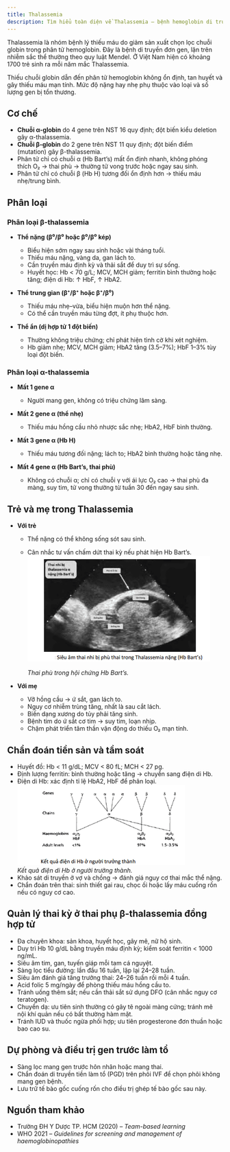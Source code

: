 ```yaml
---
title: Thalassemia
description: Tìm hiểu toàn diện về Thalassemia – bệnh hemoglobin di truyền gây thiếu máu, bao gồm nguyên nhân, phân loại, biểu hiện lâm sàng, chẩn đoán tiền sản và quản lý thai kỳ.
---
```


Thalassemia là nhóm bệnh lý thiếu máu do giảm sản xuất chọn lọc chuỗi globin trong phân tử hemoglobin. Đây là bệnh di truyền đơn gen, lặn trên nhiễm sắc thể thường theo quy luật Mendel. Ở Việt Nam hiện có khoảng 1700 trẻ sinh ra mỗi năm mắc Thalassemia.

Thiếu chuỗi globin dẫn đến phân tử hemoglobin không ổn định, tan huyết và gây thiếu máu mạn tính. Mức độ nặng hay nhẹ phụ thuộc vào loại và số lượng gen bị tổn thương.

## Cơ chế

- **Chuỗi α-globin** do 4 gene trên NST 16 quy định; đột biến kiểu deletion gây α-thalassemia.
- **Chuỗi β-globin** do 2 gene trên NST 11 quy định; đột biến điểm (mutation) gây β-thalassemia.
- Phân tử chỉ có chuỗi α (Hb Bart’s) mất ổn định nhanh, không phóng thích O₂ → thai phù → thường tử vong trước hoặc ngay sau sinh.
- Phân tử chỉ có chuỗi β (Hb H) tương đối ổn định hơn → thiếu máu nhẹ/trung bình.

## Phân loại

### Phân loại β-thalassemia

- **Thể nặng (β⁰/β⁰ hoặc β⁰/β⁰ kép)**

  - Biểu hiện sớm ngay sau sinh hoặc vài tháng tuổi.
  - Thiếu máu nặng, vàng da, gan lách to.
  - Cần truyền máu định kỳ và thải sắt để duy trì sự sống.
  - Huyết học: Hb < 70 g/L; MCV, MCH giảm; ferritin bình thường hoặc tăng; điện di Hb: ↑ HbF, ↑ HbA2.

- **Thể trung gian (β⁺/β⁺ hoặc β⁺/β⁰)**

  - Thiếu máu nhẹ–vừa, biểu hiện muộn hơn thể nặng.
  - Có thể cần truyền máu từng đợt, ít phụ thuộc hơn.

- **Thể ẩn (dị hợp tử 1 đột biến)**
  - Thường không triệu chứng; chỉ phát hiện tình cờ khi xét nghiệm.
  - Hb giảm nhẹ; MCV, MCH giảm; HbA2 tăng (3.5–7%); HbF 1–3% tùy loại đột biến.

### Phân loại α-thalassemia

- **Mất 1 gene α**

  - Người mang gen, không có triệu chứng lâm sàng.

- **Mất 2 gene α (thể nhẹ)**

  - Thiếu máu hồng cầu nhỏ nhược sắc nhẹ; HbA2, HbF bình thường.

- **Mất 3 gene α (Hb H)**

  - Thiếu máu tương đối nặng; lách to; HbA2 bình thường hoặc tăng nhẹ.

- **Mất 4 gene α (Hb Bart’s, thai phù)**
  - Không có chuỗi α; chỉ có chuỗi γ với ái lực O₂ cao → thai phù đa màng, suy tim, tử vong thường từ tuần 30 đến ngay sau sinh.

## Trẻ và mẹ trong Thalassemia

- **Với trẻ**

  - Thể nặng có thể không sống sót sau sinh.
  - Cân nhắc tư vấn chấm dứt thai kỳ nếu phát hiện Hb Bart’s.
    ![Thai phù trong hội chứng Bart](../../../../assets/san-khoa/thieu-mau-hong-cau-nho-nhuoc-sac/thai-phu-trong-hoi-chung-Bart.png)

    _Thai phù trong hội chứng Hb Bart’s._

- **Với mẹ**
  - Vỡ hồng cầu → ứ sắt, gan lách to.
  - Nguy cơ nhiễm trùng tăng, nhất là sau cắt lách.
  - Biến dạng xương do tủy phải tăng sinh.
  - Bệnh tim do ứ sắt cơ tim → suy tim, loạn nhịp.
  - Chậm phát triển tâm thần vận động do thiếu O₂ mạn tính.

## Chẩn đoán tiền sản và tầm soát

- Huyết đồ: Hb < 11 g/dL; MCV < 80 fL; MCH < 27 pg.
- Định lượng ferritin: bình thường hoặc tăng → chuyển sang điện di Hb.
- Điện di Hb: xác định tỉ lệ HbA2, HbF để phân loại.  
  ![Kết quả điện di Hb ở người trưởng thành](../../../../assets/san-khoa/thieu-mau-hong-cau-nho-nhuoc-sac/ket-qua-dien-di-Hb-o-nguoi-truong-thanh.png)  
  _Kết quả điện di Hb ở người trưởng thành._
- Khảo sát di truyền ở vợ và chồng → đánh giá nguy cơ thai mắc thể nặng.
- Chẩn đoán trên thai: sinh thiết gai rau, chọc ối hoặc lấy máu cuống rốn nếu có nguy cơ cao.

## Quản lý thai kỳ ở thai phụ β-thalassemia đồng hợp tử

- Đa chuyên khoa: sản khoa, huyết học, gây mê, nữ hộ sinh.
- Duy trì Hb 10 g/dL bằng truyền máu định kỳ; kiểm soát ferritin < 1000 ng/mL.
- Siêu âm tim, gan, tuyến giáp mỗi tam cá nguyệt.
- Sàng lọc tiểu đường: lần đầu 16 tuần, lặp lại 24–28 tuần.
- Siêu âm đánh giá tăng trưởng thai: 24–26 tuần rồi mỗi 4 tuần.
- Acid folic 5 mg/ngày để phòng thiếu máu hồng cầu to.
- Tránh uống thêm sắt; nếu cần thải sắt sử dụng DFO (cân nhắc nguy cơ teratogen).
- Chuyển dạ: ưu tiên sinh thường có gây tê ngoài màng cứng; tránh mê nội khí quản nếu có bất thường hàm mặt.
- Tránh IUD và thuốc ngừa phối hợp; ưu tiên progesterone đơn thuần hoặc bao cao su.

## Dự phòng và điều trị gen trước làm tổ

- Sàng lọc mang gen trước hôn nhân hoặc mang thai.
- Chẩn đoán di truyền tiền làm tổ (PGD) trên phôi IVF để chọn phôi không mang gen bệnh.
- Lưu trữ tế bào gốc cuống rốn cho điều trị ghép tế bào gốc sau này.

## Nguồn tham khảo

- Trường ĐH Y Dược TP. HCM (2020) – _Team-based learning_
- WHO 2021 – _Guidelines for screening and management of haemoglobinopathies_
